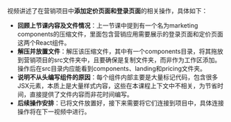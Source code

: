 

视频讲述了在营销项目中**添加定价页面和登录页面**的相关操作，具体如下：

- **回顾上节课内容及文件情况**：上一节课中提到有一个名为marketing components的压缩文件，里面包含营销应用需要展示的登录页面和定价页面这两个React组件。
- **解压并放置文件**：解压该压缩文件，其中有一个components目录，将其拖放到营销项目的src文件夹中，且要确保是复制文件夹，而非作为工作区添加。操作后在src目录内应能看到components、landing和pricing文件夹。
- **说明不从头编写组件的原因**：每个组件内部主要是大量标记代码，包含很多JSX元素，本质上是大量样式内容，这些在本课程上下文中不相关，为节省时间，直接提供了文件内容而非花时间编写。
- **后续操作安排**：已将文件放置好，接下来需要将它们连接到项目中，具体连接操作将在下一视频中进行。